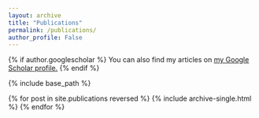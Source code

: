 ```yaml
---
layout: archive
title: "Publications"
permalink: /publications/
author_profile: False
---
```


{% if author.googlescholar %}
    You can also find my articles on <u><a href="{{author.googlescholar}}">my Google Scholar profile</a>.</u>
{% endif %}

{% include base_path %}

{% for post in site.publications reversed %}
  {% include archive-single.html %}
{% endfor %}

